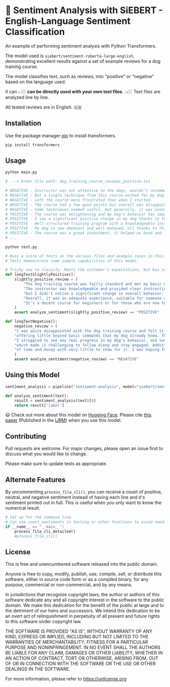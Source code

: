 # 🤔 Sentiment Analysis with SiEBERT - English-Language Sentiment Classification

An example of performing sentiment analysis with Python Transformers. 

The model used is `siebert/sentiment-roberta-large-english`, demonstrating excellent results against a set of example reviews for a dog training course. 

The model classifies text, such as reviews, into "positive" or "negative" based on the language used.

It can 👉🏼 __can be directly used with your own text files__. 👈🏼 Text files are analyzed line by line. 

All tested reviews are in English. 🇬🇧

## Installation

Use the package manager [pip](https://pip.pypa.io/en/stable/) to install transformers.

```bash
pip install transformers
```

## Usage

```python
python main.py

# ---> Enter file path: dog_training_course_reviews_positive.txt

# NEGATIVE - Instructor was not attentive to the dogs, wouldn't recommend.
# NEGATIVE - Not a single technique from this course worked for my dog.
# NEGATIVE - Left the course more frustrated than when I started.
# NEGATIVE - The course had a few good points but overall was disappointing.
# NEGATIVE - Some techniques seemed useful, but generally, it was unsatisfactory.
# POSITIVE - The course was enlightening and my dog's behavior has improved.
# POSITIVE - I saw a significant positive change in my dog thanks to this course.
# POSITIVE - Well-structured training program with a knowledgeable instructor.
# POSITIVE - My dog is now obedient and well-behaved, all thanks to this course.
# POSITIVE - The course was a great investment, it helped us bond and learn.
# ...

```

```python
python test.py

# Runs a suite of tests on the various files and example cases in this repo.
# Tests demonstrate some sample capabilities of this model. 

# Tricky one to classify. Meets the customer's expectations, but has some drawbacks.
def longTextSlightlyPositive():
    slightly_positive_review = (
        "The dog training course was fairly standard and met my basic expectations. The lessons covered the usual commands and training techniques that are common in most training programs. "
        "The instructor was knowledgeable and provided clear instructions, but I didn't find any unique or particularly innovative methods being taught. My dog was able to learn the basics, such as sit, stay, and come, "
        "but I didn't notice a significant change in overall behavior. The course was organized and the materials were easy to follow, but it lacked the depth and customization I was hoping for. "
        "Overall, it was an adequate experience, suitable for someone who is just looking for fundamental training. I didn't encounter any major issues, but I also didn't feel particularly impressed by the end of the program. "
        "It's a decent course for beginners or for those who are new to dog ownership, but for someone with experience in dog training, it might not offer much beyond the basics."
    )
    assert analyze_sentiment(slightly_positive_review) == "POSITIVE"

def longTextNegative():
    negative_review = (
    "I was quite disappointed with the dog training course and felt it did not live up to the expectations set by its advertisements. The course content seemed outdated and the training methods were overly simplistic, "
    "offering little beyond basic commands that my dog already knew. The instructor, while knowledgeable, did not provide the personalized attention and advice that was promised. "
    "I struggled to see any real progress in my dog's behavior, and some of the techniques seemed to confuse rather than help my pet. The course also lacked structure and often felt disorganized, "
    "which made it challenging to follow along and stay engaged. Additionally, the support materials provided were minimal and not very useful. Overall, I regret enrolling in this course as it was a significant investment "
    "of time and money with very little to show for it. I was hoping for a transformative experience for my dog and me, but instead, I found myself frustrated and no better off than when I started."
    )
    assert analyze_sentiment(negative_review) == "NEGATIVE"
```

## Using this Model

```python
sentiment_analysis = pipeline("sentiment-analysis", model="siebert/sentiment-roberta-large-english")

def analyze_sentiment(text):
    result = sentiment_analysis(text)[0]
    return result['label']

```
😃 Check out more about this model on [Hugging Face](https://huggingface.co/siebert/sentiment-roberta-large-english).
Please cite [this paper](https://www.sciencedirect.com/science/article/pii/S0167811622000477) (Published in the [IJRM](https://www.journals.elsevier.com/international-journal-of-research-in-marketing)) when you use this model. 

## Contributing

Pull requests are welcome. For major changes, please open an issue first
to discuss what you would like to change.

Please make sure to update tests as appropriate.

## Alternate Features
By uncommenting `process_file_cli()`, you can receive a count of positive, neutral, and negative sentiment instead of having each line and it's sentiment printed out in full. This is useful when you only want to know the numerical result. 
```python
# Set up for the command line. 
# Can use count_sentiments in testing or other functions to avoid needing CLI input.
if __name__ == "__main__":
    process_file_cli_detailed()
    #process_file_cli()
```

## License

This is free and unencumbered software released into the public domain.

Anyone is free to copy, modify, publish, use, compile, sell, or
distribute this software, either in source code form or as a compiled
binary, for any purpose, commercial or non-commercial, and by any
means.

In jurisdictions that recognize copyright laws, the author or authors
of this software dedicate any and all copyright interest in the
software to the public domain. We make this dedication for the benefit
of the public at large and to the detriment of our heirs and
successors. We intend this dedication to be an overt act of
relinquishment in perpetuity of all present and future rights to this
software under copyright law.

THE SOFTWARE IS PROVIDED "AS IS", WITHOUT WARRANTY OF ANY KIND,
EXPRESS OR IMPLIED, INCLUDING BUT NOT LIMITED TO THE WARRANTIES OF
MERCHANTABILITY, FITNESS FOR A PARTICULAR PURPOSE AND NONINFRINGEMENT.
IN NO EVENT SHALL THE AUTHORS BE LIABLE FOR ANY CLAIM, DAMAGES OR
OTHER LIABILITY, WHETHER IN AN ACTION OF CONTRACT, TORT OR OTHERWISE,
ARISING FROM, OUT OF OR IN CONNECTION WITH THE SOFTWARE OR THE USE OR
OTHER DEALINGS IN THE SOFTWARE.

For more information, please refer to <https://unlicense.org>
